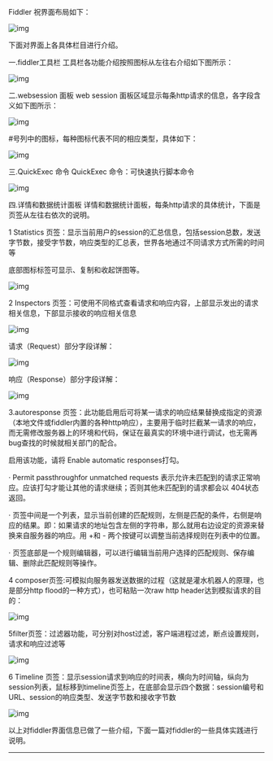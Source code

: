 Fiddler 祝界面布局如下：

![img](https://img-blog.csdn.net/20170204173719128?watermark/2/text/aHR0cDovL2Jsb2cuY3Nkbi5uZXQvS0xBTEFMTA==/font/5a6L5L2T/fontsize/400/fill/I0JBQkFCMA==/dissolve/70/gravity/Center)

下面对界面上各具体栏目进行介绍。

一.fiddler工具栏
工具栏各功能介绍按照图标从左往右介绍如下图所示：

![img](https://img-blog.csdn.net/20170204174044810?watermark/2/text/aHR0cDovL2Jsb2cuY3Nkbi5uZXQvS0xBTEFMTA==/font/5a6L5L2T/fontsize/400/fill/I0JBQkFCMA==/dissolve/70/gravity/Center)

二.websession 面板
web session 面板区域显示每条http请求的信息，各字段含义如下图所示：

![img](https://img-blog.csdn.net/20170204174105372?watermark/2/text/aHR0cDovL2Jsb2cuY3Nkbi5uZXQvS0xBTEFMTA==/font/5a6L5L2T/fontsize/400/fill/I0JBQkFCMA==/dissolve/70/gravity/Center)

#号列中的图标，每种图标代表不同的相应类型，具体如下：

![img](https://img-blog.csdn.net/20170204174129950?watermark/2/text/aHR0cDovL2Jsb2cuY3Nkbi5uZXQvS0xBTEFMTA==/font/5a6L5L2T/fontsize/400/fill/I0JBQkFCMA==/dissolve/70/gravity/Center)


三.QuickExec 命令
QuickExec 命令：可快速执行脚本命令

![img](https://img-blog.csdn.net/20170204174258701?watermark/2/text/aHR0cDovL2Jsb2cuY3Nkbi5uZXQvS0xBTEFMTA==/font/5a6L5L2T/fontsize/400/fill/I0JBQkFCMA==/dissolve/70/gravity/Center)

四.详情和数据统计面板
    详情和数据统计面板，每条http请求的具体统计，下面是页签从左往右依次的说明。

1 Statistics 页签：显示当前用户的session的汇总信息，包括session总数，发送字节数，接受字节数，响应类型的汇总表，世界各地通过不同请求方式所需的时间等

底部图标标签可显示、复制和收起饼图等。

![img](https://img-blog.csdn.net/20170204174412670?watermark/2/text/aHR0cDovL2Jsb2cuY3Nkbi5uZXQvS0xBTEFMTA==/font/5a6L5L2T/fontsize/400/fill/I0JBQkFCMA==/dissolve/70/gravity/Center)


2 Inspectors 页签：可使用不同格式查看请求和响应内容，上部显示发出的请求相关信息，下部显示接收的响应相关信息

![img](https://img-blog.csdn.net/20170204174440577?watermark/2/text/aHR0cDovL2Jsb2cuY3Nkbi5uZXQvS0xBTEFMTA==/font/5a6L5L2T/fontsize/400/fill/I0JBQkFCMA==/dissolve/70/gravity/Center)




请求（Request）部分字段详解：

![img](https://img-blog.csdn.net/20170204174543671?watermark/2/text/aHR0cDovL2Jsb2cuY3Nkbi5uZXQvS0xBTEFMTA==/font/5a6L5L2T/fontsize/400/fill/I0JBQkFCMA==/dissolve/70/gravity/Center)

响应（Response）部分字段详解：

![img](https://img-blog.csdn.net/20170204174612905?watermark/2/text/aHR0cDovL2Jsb2cuY3Nkbi5uZXQvS0xBTEFMTA==/font/5a6L5L2T/fontsize/400/fill/I0JBQkFCMA==/dissolve/70/gravity/Center)


3.autoresponse 页签：此功能启用后可将某一请求的响应结果替换成指定的资源（本地文件或fiddler内置的各种http响应），主要用于临时拦截某一请求的响应，而无需修改服务器上的环境和代码，保证在最真实的环境中进行调试，也无需再bug查找的时候就相关部门的配合。

启用该功能，请将 Enable automatic responses打勾。

· Permit passthroughfor unmatched requests 表示允许未匹配到的请求正常响应。应该打勾才能让其他的请求继续；否则其他未匹配到的请求都会以 404状态返回。

· 页签中间是一个列表，显示当前创建的匹配规则，左侧是匹配的条件，右侧是响应的结果。即：如果请求的地址包含左侧的字符串，那么就用右边设定的资源来替换来自服务器的响应。用 +和 - 两个按键可以调整当前选择规则在列表中的位置。

· 页签底部是一个规则编辑器，可以进行编辑当前用户选择的匹配规则、保存编辑、删除此匹配规则等操作。

4 composer页签:可模拟向服务器发送数据的过程（这就是灌水机器人的原理，也是部分http flood的一种方式），也可粘贴一次raw http header达到模拟请求的目的：

![img](https://img-blog.csdn.net/20170204174739609?watermark/2/text/aHR0cDovL2Jsb2cuY3Nkbi5uZXQvS0xBTEFMTA==/font/5a6L5L2T/fontsize/400/fill/I0JBQkFCMA==/dissolve/70/gravity/Center)


5filter页签：过滤器功能，可分别对host过滤，客户端进程过滤，断点设置规则，请求和响应过滤等

![img](https://img-blog.csdn.net/20170204175036364?watermark/2/text/aHR0cDovL2Jsb2cuY3Nkbi5uZXQvS0xBTEFMTA==/font/5a6L5L2T/fontsize/400/fill/I0JBQkFCMA==/dissolve/70/gravity/Center)


6 Timeline 页签：显示session请求到响应的时间表，横向为时间轴，纵向为session列表，鼠标移到timeline页签上，在底部会显示四个数据：session编号和URL、session的响应类型、发送字节数和接收字节数

![img](https://img-blog.csdn.net/20170204175127427?watermark/2/text/aHR0cDovL2Jsb2cuY3Nkbi5uZXQvS0xBTEFMTA==/font/5a6L5L2T/fontsize/400/fill/I0JBQkFCMA==/dissolve/70/gravity/Center)


以上对fiddler界面信息已做了一些介绍，下面一篇对fiddler的一些具体实践进行说明。

---------------------
